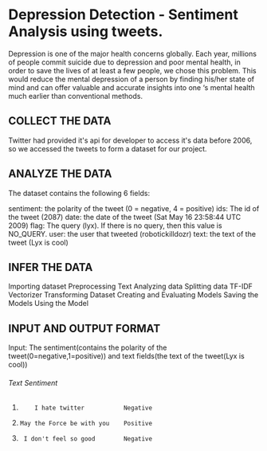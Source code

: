# Depression Detection - Sentiment Analysis using tweets.

Depression is one of the major health concerns globally. Each year, millions of people commit suicide due to depression and poor mental health, in order to save the lives of at least a few people, we chose this problem. This would reduce the mental depression of a person by finding his/her state of mind and can offer valuable and accurate insights into one ‘s mental health much earlier than conventional methods.


## COLLECT THE DATA

Twitter had provided it's api for developer to access it's data before 2006, so we accessed the tweets to form a dataset for our project.

## ANALYZE THE DATA

The dataset contains the following 6 fields:

sentiment: the polarity of the tweet (0 = negative, 4 = positive)
ids: The id of the tweet (2087)
date: the date of the tweet (Sat May 16 23:58:44 UTC 2009)
flag: The query (lyx). If there is no query, then this value is NO_QUERY.
user: the user that tweeted (robotickilldozr)
text: the text of the tweet (Lyx is cool)

## INFER THE DATA

Importing dataset
Preprocessing Text
Analyzing data
Splitting data
TF-IDF Vectorizer
Transforming Dataset
Creating and Evaluating Models
Saving the Models
Using the Model

## INPUT AND OUTPUT FORMAT

Input: The sentiment(contains the polarity of the tweet(0=negative,1=positive)) and text fields(the text of the tweet(Lyx is cool))

######        Text                 Sentiment 
1.         I hate twitter           Negative
2.     May the Force be with you    Positive
3.      I don't feel so good        Negative



